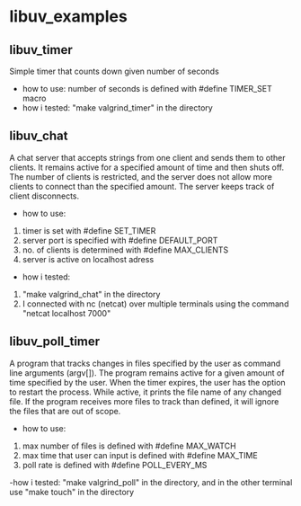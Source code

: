 # libuv_examples

## libuv_timer
Simple timer that counts down given number of seconds

- how to use: number of seconds is defined with #define TIMER_SET macro
- how i tested: "make valgrind_timer" in the directory

## libuv_chat
A chat server that accepts strings from one client and sends them to other clients.
It remains active for a specified amount of time and then shuts off. The number of clients is
restricted, and the server does not allow more clients to connect than the specified amount.
The server keeps track of client disconnects.

- how to use: 
1. timer is set with #define SET_TIMER
2. server port is specified with #define DEFAULT_PORT
3. no. of clients is determined with #define MAX_CLIENTS
4. server is active on localhost adress

- how i tested:
1. "make valgrind_chat" in the directory
2. I connected with nc (netcat) over multiple terminals using the command "netcat localhost 7000"
  
## libuv_poll_timer
A program that tracks changes in files specified by the user as command line arguments (argv[]).
The program remains active for a given amount of time specified by the user. When the timer expires,
the user has the option to restart the process. While active, it prints the file name of any changed file.
If the program receives more files to track than defined, it will ignore the files that are out of scope.

- how to use: 
1. max number of files is defined with #define MAX_WATCH
2. max time that user can input is defined with #define MAX_TIME
3. poll rate is defined with #define POLL_EVERY_MS

-how i tested: "make valgrind_poll" in the directory, and in the other terminal use "make touch" in the directory
  
